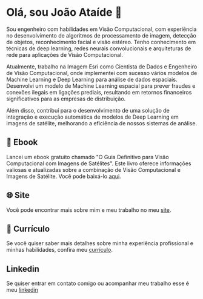 # Olá, sou João Ataíde 👋

Sou engenheiro com habilidades em Visão Computacional, com experiência no desenvolvimento de algoritmos de processamento de imagem, detecção de objetos, reconhecimento facial e visão estéreo. Tenho conhecimento em técnicas de deep learning, redes neurais convolucionais e arquiteturas de rede para aplicações de Visão Computacional.

Atualmente, trabalho na Imagem Esri como Cientista de Dados e Engenheiro de Visão Computacional, onde implementei com sucesso vários modelos de Machine Learning e Deep Learning para análise de dados espaciais. Desenvolvi um modelo de Machine Learning espacial para prever fraudes e conexões ilegais em ligações prediais, resultando em retornos financeiros significativos para as empresas de distribuição.

Além disso, contribuí para o desenvolvimento de uma solução de integração e execução automática de modelos de Deep Learning em imagens de satélite, melhorando a eficiência de nossos sistemas de análise.

## 📘 Ebook

Lancei um ebook gratuito chamado "O Guia Definitivo para Visão Computacional com Imagens de Satélites". Este livro oferece informações valiosas e atualizadas sobre a combinação de Visão Computacional e Imagens de Satélite. Você pode baixá-lo [aqui](https://www.joaoataide.com/ebook).

## 🌐 Site

Você pode encontrar mais sobre mim e meu trabalho no meu [site](https://www.joaoataide.com/).

## 📄 Currículo

Se você quiser saber mais detalhes sobre minha experiência profissional e minhas habilidades, confira meu [currículo](https://www.joaoataide.com/_files/ugd/bdd7cb_92c7f235f5f34721925732ffa8256765.pdf).

## Linkedin
Se quiser entrar em contato comigo ou acompanhar meu trabalho esse é meu [linkedin](https://www.linkedin.com/in/joaoataidee/)
